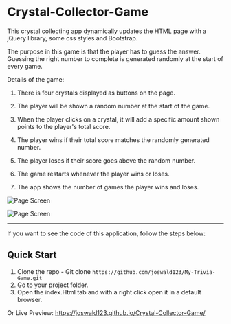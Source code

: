 # Crystal-Collector-Game

This crystal collecting app dynamically updates the HTML page with a jQuery library, some css styles and Bootstrap.

The purpose in  this game is that the player has to guess the answer. Guessing the right number to complete is generated randomly at the start of every game.

Details of the game:

1. There is four crystals displayed as buttons on the page.

2. The player will be shown a random number at the start of the game.

3. When the player clicks on a crystal, it will add a specific amount shown points to the player's total score.

4. The player wins if their total score matches the randomly generated number.

5. The player loses if their score goes above the random number.

6. The game restarts whenever the player wins or loses.

7. The app shows the number of games the player wins and loses.


 ![Page Screen](/assets/images/images/ScreenPage1.PNG)
 
 
 ![Page Screen](/assets/images/images/ScreenPage2.PNG)

________________________________________________________________________________________________
If you want to see the code of this application, follow the steps below:

## Quick Start

1.  Clone the repo - Git clone `https://github.com/joswald123/My-Trivia-Game.git`
2.  Go to your project folder.
3.  Open the index.Html tab and with a right click open it in a default browser.

Or Live Preview: https://joswald123.github.io/Crystal-Collector-Game/
